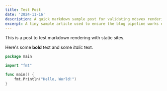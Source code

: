 ```yaml
---
title: Test Post
date: '2024-11-16'
description: A quick markdown sample post for validating mdsvex rendering on the static site.
excerpt: A tiny sample article used to ensure the blog pipeline works end to end.
---
```


This is a post to test markdown rendering with static sites.

Here's some **bold** text and some *italic* text.

```go
package main

import "fmt"

func main() {
    fmt.Println("Hello, World!")
}
```
